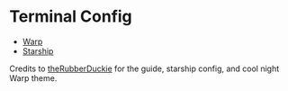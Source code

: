 ﻿# Terminal Config

* [Warp](https://github.com/warpdotdev/Warp)
* [Starship](https://github.com/starship/starship)

Credits to [theRubberDuckie](https://github.com/theRubberDuckiee) for the guide, starship config, and cool night Warp theme.
